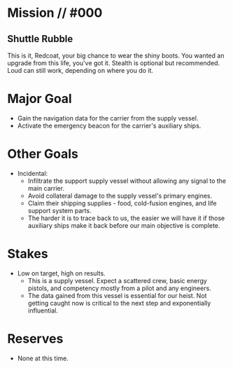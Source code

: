 # Mission // #000
## Shuttle Rubble
This is it, Redcoat, your big chance to wear the shiny boots. You wanted an upgrade from this life, you've got it. Stealth is optional but recommended. Loud can still work, depending on where you do it.

# Major Goal
- Gain the navigation data for the carrier from the supply vessel.
- Activate the emergency beacon for the carrier's auxiliary ships.

# Other Goals
- Incidental:
  - Infiltrate the support supply vessel without allowing any signal to the main carrier.
  - Avoid collateral damage to the supply vessel's primary engines.
  - Claim their shipping supplies - food, cold-fusion engines, and life support system parts.
  - The harder it is to trace back to us, the easier we will have it if those auxiliary ships make it back before our main objective is complete.

# Stakes
- Low on target, high on results.
  - This is a supply vessel. Expect a scattered crew, basic energy pistols, and competency mostly from a pilot and any engineers.
  - The data gained from this vessel is essential for our heist. Not getting caught now is critical to the next step and exponentially influential.

# Reserves
- None at this time.
